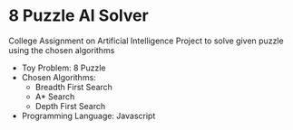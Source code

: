 # 8 Puzzle AI Solver

College Assignment on Artificial Intelligence Project to solve given puzzle using the chosen algorithms
- Toy Problem: 8 Puzzle
- Chosen Algorithms:
    - Breadth First Search
    - A* Search
    - Depth First Search
- Programming Language: Javascript
